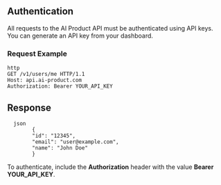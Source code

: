 
## Authentication

All requests to the AI Product API must be authenticated using API keys. You can generate an API key from your dashboard.


### Request Example

```
http
GET /v1/users/me HTTP/1.1
Host: api.ai-product.com
Authorization: Bearer YOUR_API_KEY
```

## Response
```
  json                                                                                      
        {
        "id": "12345",
        "email": "user@example.com",
        "name": "John Doe"
        }
```        

To authenticate, include the **Authorization** header with the value **Bearer YOUR_API_KEY**.  